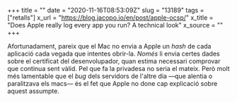 +++
title = ""
date = "2020-11-16T08:53:09Z"
slug = "13189"
tags = ["retalls"]
x_url = "https://blog.jacopo.io/en/post/apple-ocsp/"
x_title = "Does Apple really log every app you run? A technical look"
x_source = ""
+++

Afortunadament, pareix que el Mac no envia a Apple un *hash* de cada aplicació cada vegada que intentes obrir-la. *Només* li envia certes dades sobre el certificat del desenvolupador, quan estima necessari comprovar que continua sent vàlid. Pel que fa la privadesa no seria el mateix. Però molt més lamentable que el *bug* dels servidors de l'altre dia —que alentia o paralitzava els macs— és el fet que Apple no done cap explicació sobre aquest assumpte.

